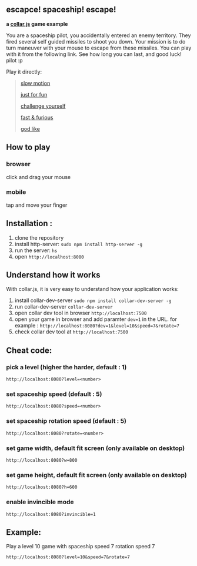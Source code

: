 ## escapce! spaceship! escape!
**a [collar.js](http://collarjs.com) game example**

You are a spaceship pilot, you accidentally entered an enemy territory. They fired several self guided missiles to shoot you down. Your mission is to do turn maneuver with your mouse to escape from these missiles. You can play with it from the following link. See how long you can last, and good luck! pilot :p

Play it directly:
> [slow motion](http://collarjs.com/examples/spaceship/index.html?rotate=7)
>
> [just for fun](http://collarjs.com/examples/spaceship/index.html?level=4&speed=7&rotate=7)
>
> [challenge yourself](http://collarjs.com/examples/spaceship/index.html?level=10&speed=7&rotate=7)
>
> [fast & furious](http://collarjs.com/examples/spaceship/index.html?level=10&speed=10&rotate=10)
>
> [god like](http://collarjs.com/examples/spaceship/index.html?level=10&invincible=1&speed=10&rotate=10)

## How to play

### browser
click and drag your mouse

### mobile
tap and move your finger

## Installation :

1. clone the repository
2. install http-server: `sudo npm install http-server -g`
3. run the server: `hs`
4. open `http://localhost:8080`

## Understand how it works

With collar.js, it is very easy to understand how your application works:

1. install collar-dev-server `sudo npm install collar-dev-server -g`
2. run collar-dev-server `collar-dev-server`
3. open collar dev tool in browser `http://localhost:7500`
4. open your game in browser and add paramter `dev=1` in the URL.
for example : `http://localhost:8080?dev=1&level=10&speed=7&rotate=7`
5. check collar dev tool at `http://localhost:7500`


## Cheat code:

### pick a level (higher the harder, default : 1)

`http://localhost:8080?level=<number>`

### set spaceship speed (default : 5)

`http://localhost:8080?speed=<number>`

### set spaceship rotation speed (default : 5)

`http://localhost:8080?rotate=<number>`

### set game width, default fit screen (only available on desktop)

`http://localhost:8080?w=800`

### set game height, default fit screen (only available on desktop)

`http://localhost:8080?h=600`

### enable invincible mode

`http://localhost:8080?invincible=1`


## Example:

Play a level 10 game with spaceship speed 7 rotation speed 7

`http://localhost:8080?level=10&speed=7&rotate=7`
